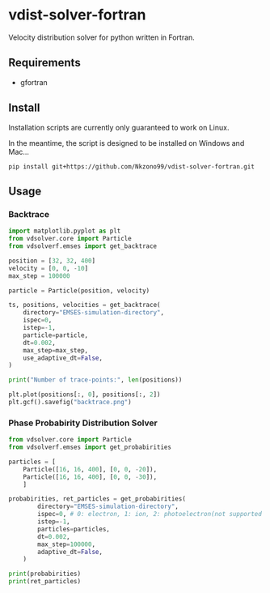 # vdist-solver-fortran

Velocity distribution solver for python written in Fortran.

## Requirements

- gfortran

## Install

Installation scripts are currently only guaranteed to work on Linux.

In the meantime, the script is designed to be installed on Windows and Mac...

```
pip install git+https://github.com/Nkzono99/vdist-solver-fortran.git
```

## Usage

### Backtrace

```python
import matplotlib.pyplot as plt
from vdsolver.core import Particle
from vdsolverf.emses import get_backtrace

position = [32, 32, 400]
velocity = [0, 0, -10]
max_step = 100000

particle = Particle(position, velocity)

ts, positions, velocities = get_backtrace(
    directory="EMSES-simulation-directory",
    ispec=0,
    istep=-1,
    particle=particle,
    dt=0.002,
    max_step=max_step,
    use_adaptive_dt=False,
)

print("Number of trace-points:", len(positions))

plt.plot(positions[:, 0], positions[:, 2])
plt.gcf().savefig("backtrace.png")
```

### Phase Probabirity Distribution Solver

```python
from vdsolver.core import Particle
from vdsolverf.emses import get_probabirities

particles = [
    Particle([16, 16, 400], [0, 0, -20]),
    Particle([16, 16, 400], [0, 0, -30]),
    ]

probabirities, ret_particles = get_probabirities(
        directory="EMSES-simulation-directory",
        ispec=0, # 0: electron, 1: ion, 2: photoelectron(not supported yet)
        istep=-1,
        particles=particles,
        dt=0.002,
        max_step=100000,
        adaptive_dt=False,
    )

print(probabirities)
print(ret_particles)
```
